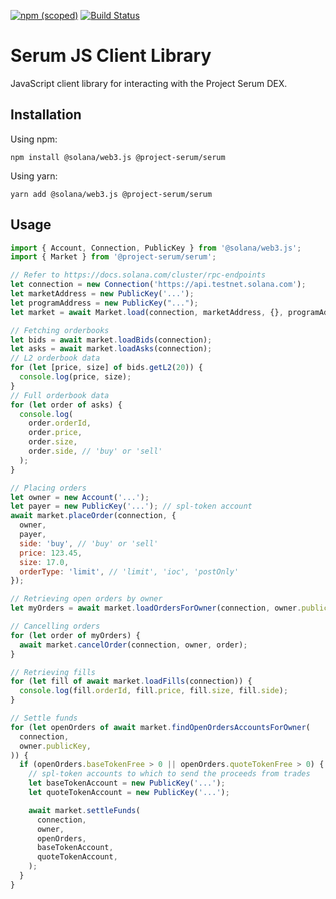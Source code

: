 [![npm (scoped)](https://img.shields.io/npm/v/@project-serum/serum)](https://www.npmjs.com/package/@project-serum/serum)
[![Build Status](https://travis-ci.com/project-serum/serum-js.svg?branch=master)](https://travis-ci.com/project-serum/serum-js)

# Serum JS Client Library

JavaScript client library for interacting with the Project Serum DEX.

## Installation

Using npm:

```
npm install @solana/web3.js @project-serum/serum
```

Using yarn:

```
yarn add @solana/web3.js @project-serum/serum
```

## Usage

```js
import { Account, Connection, PublicKey } from '@solana/web3.js';
import { Market } from '@project-serum/serum';

// Refer to https://docs.solana.com/cluster/rpc-endpoints
let connection = new Connection('https://api.testnet.solana.com');
let marketAddress = new PublicKey('...');
let programAddress = new PublicKey("...");
let market = await Market.load(connection, marketAddress, {}, programAddress);

// Fetching orderbooks
let bids = await market.loadBids(connection);
let asks = await market.loadAsks(connection);
// L2 orderbook data
for (let [price, size] of bids.getL2(20)) {
  console.log(price, size);
}
// Full orderbook data
for (let order of asks) {
  console.log(
    order.orderId,
    order.price,
    order.size,
    order.side, // 'buy' or 'sell'
  );
}

// Placing orders
let owner = new Account('...');
let payer = new PublicKey('...'); // spl-token account
await market.placeOrder(connection, {
  owner,
  payer,
  side: 'buy', // 'buy' or 'sell'
  price: 123.45,
  size: 17.0,
  orderType: 'limit', // 'limit', 'ioc', 'postOnly'
});

// Retrieving open orders by owner
let myOrders = await market.loadOrdersForOwner(connection, owner.publicKey);

// Cancelling orders
for (let order of myOrders) {
  await market.cancelOrder(connection, owner, order);
}

// Retrieving fills
for (let fill of await market.loadFills(connection)) {
  console.log(fill.orderId, fill.price, fill.size, fill.side);
}

// Settle funds
for (let openOrders of await market.findOpenOrdersAccountsForOwner(
  connection,
  owner.publicKey,
)) {
  if (openOrders.baseTokenFree > 0 || openOrders.quoteTokenFree > 0) {
    // spl-token accounts to which to send the proceeds from trades
    let baseTokenAccount = new PublicKey('...');
    let quoteTokenAccount = new PublicKey('...');

    await market.settleFunds(
      connection,
      owner,
      openOrders,
      baseTokenAccount,
      quoteTokenAccount,
    );
  }
}
```
